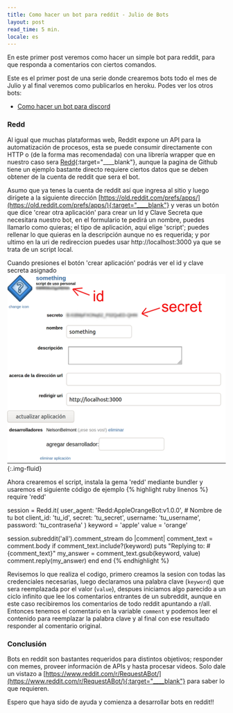 ```yaml
---
title: Como hacer un bot para reddit - Julio de Bots
layout: post
read_time: 5 min.
locale: es
---
```


En este primer post veremos como hacer un simple bot para reddit, para que responda a comentarios con ciertos comandos.

Este es el primer post de una serie donde crearemos bots todo el mes de Julio y al final veremos como publicarlos en heroku. Podes ver los otros bots:
- [Como hacer un bot para discord](/2020/07/12/discord-bot.html)

### Redd

Al igual que muchas plataformas web, Reddit expone un API para la automatización de procesos, esta se puede consumir directamente con HTTP o (de la forma mas recomendada) con una librería wrapper que en nuestro caso sera [Redd](https://github.com/avinashbot/redd){:target="____blank"}, aunque la pagina de Github tiene un ejemplo bastante directo requiere ciertos datos que se deben obtener de la cuenta de reddit que sera el bot.

Asumo que ya tenes la cuenta de reddit así que ingresa al sitio y luego dirígete a la siguiente dirección [https://old.reddit.com/prefs/apps/](https://old.reddit.com/prefs/apps/){:target="____blank"} y veras un botón que dice 'crear otra aplicación' para crear un Id y Clave Secreta que necesitara nuestro bot, en el formulario te pedirá un nombre, puedes llamarlo como quieras; el tipo de aplicación, aquí elige 'script'; puedes rellenar lo que quieras en la descripción aunque no es requerida; y por ultimo en la uri de redireccion puedes usar http://localhost:3000 ya que se trata de un script local.

Cuando presiones el botón 'crear aplicación' podrás ver el id y clave secreta asignado
![reddit created](/assets/images/posts/reddit-bot/created.jpg){:.img-fluid}

Ahora crearemos el script, instala la gema 'redd' mediante bundler y usaremos el siguiente código de ejemplo
{% highlight ruby linenos %}
require 'redd'

session = Redd.it(
  user_agent: 'Redd:AppleOrangeBot:v1.0.0', # Nombre de tu bot
  client_id:  'tu_id',
  secret:     'tu_secret',
  username:   'tu_username',
  password:   'tu_contraseña'
)
keyword = 'apple'
value = 'orange'

session.subreddit('all').comment_stream do |comment|
  comment_text = comment.body
  if comment_text.include?(keyword)
    puts "Replying to: #{comment_text}"
    my_answer = comment_text.gsub(keyword, value)
    comment.reply(my_answer)
  end
end
{% endhighlight %}

Revisemos lo que realiza el codigo, primero creamos la sesion con todas las credenciales necesarias, luego declaramos una palabra clave (`keyword`) que sera reemplazada por el valor (`value`), despues iniciamos algo parecido a un ciclo infinito que lee los comentarios entrantes de un subreddit, aunque en este caso recibiremos los comentarios de todo reddit apuntando a r/all. Entonces tenemos el comentario en la variable `comment` y podemos leer el contenido para reemplazar la palabra clave y al final con ese resultado responder al comentario original.

### Conclusión

Bots en reddit son bastantes requeridos para distintos objetivos; responder con memes, proveer información de APIs y hasta procesar videos. Solo dale un vistazo a [https://www.reddit.com/r/RequestABot/](https://www.reddit.com/r/RequestABot/){:target="____blank"} para saber lo que requieren.

Espero que haya sido de ayuda y comienza a desarrollar bots en reddit!!
